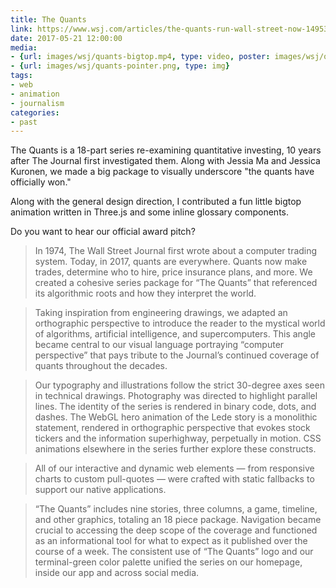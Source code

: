 ```yaml
---
title: The Quants
link: https://www.wsj.com/articles/the-quants-run-wall-street-now-1495389108?mg=prod/accounts-wsj
date: 2017-05-21 12:00:00
media:
- {url: images/wsj/quants-bigtop.mp4, type: video, poster: images/wsj/quants-bigtop-poster.jpg}
- {url: images/wsj/quants-pointer.png, type: img}
tags:
- web
- animation
- journalism
categories:
- past
---
```


The Quants is a 18-part series re-examining quantitative investing, 10 years after The Journal first investigated them. Along with Jessia Ma and Jessica Kuronen, we made a big package to visually underscore "the quants have officially won."

Along with the general design direction, I contributed a fun little bigtop animation written in Three.js and some inline glossary components. 

Do you want to hear our official award pitch?

> In 1974, The Wall Street Journal first wrote about a computer trading system. Today, in 2017, quants are everywhere. Quants now make trades, determine who to hire, price insurance plans, and more. We created a cohesive series package for “The Quants” that referenced its algorithmic roots and how they interpret the world.

> Taking inspiration from engineering drawings, we adapted an orthographic perspective to introduce the reader to the mystical world of algorithms, artificial intelligence, and supercomputers. This angle became central to our visual language portraying “computer perspective” that pays tribute to the Journal’s continued coverage of quants throughout the decades.

> Our typography and illustrations follow the strict 30-degree axes seen in technical drawings. Photography was directed to highlight parallel lines. The identity of the series is rendered in binary code, dots, and dashes. The WebGL hero animation of the Lede story is a monolithic statement, rendered in orthographic perspective that evokes stock tickers and the information superhighway, perpetually in motion. CSS animations elsewhere in the series further explore these constructs.

> All of our interactive and dynamic web elements — from responsive charts to custom pull-quotes —  were crafted with static fallbacks to support our native applications.

> “The Quants” includes nine stories, three columns, a game, timeline, and other graphics, totaling an 18 piece package. Navigation became crucial to accessing the deep scope of the coverage and functioned as an informational tool for what to expect as it published over the course of a week. The consistent use of “The Quants” logo and our terminal-green color palette unified the series on our homepage, inside our app and across social media. 

